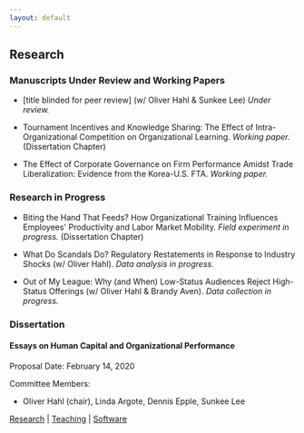 ```yaml
---
layout: default
---
```


## Research

### **Manuscripts Under Review and Working Papers**

* [title blinded for peer review] (w/ Oliver Hahl & Sunkee Lee) _Under review._

* Tournament Incentives and Knowledge Sharing: The Effect of Intra-Organizational Competition on Organizational Learning. _Working paper._ (Dissertation Chapter)

* The Effect of Corporate Governance on Firm Performance Amidst Trade Liberalization: Evidence from the Korea-U.S. FTA. _Working paper._

### **Research in Progress**

* Biting the Hand That Feeds? How Organizational Training Influences Employees' Productivity and Labor Market Mobility. _Field experiment in progress._ (Dissertation Chapter)

* What Do Scandals Do? Regulatory Restatements in Response to Industry Shocks (w/ Oliver Hahl). _Data analysis in progress._

* Out of My League: Why (and When) Low-Status Audiences Reject High-Status Offerings (w/ Oliver Hahl & Brandy Aven). _Data collection in progress._

### **Dissertation**

#### Essays on Human Capital and Organizational Performance
Proposal Date: February 14, 2020

Committee Members: 
- Oliver Hahl (chair), Linda Argote, Dennis Epple, Sunkee Lee

[Research](./research.html) | [Teaching](./teaching.html) | [Software](./software.html)
